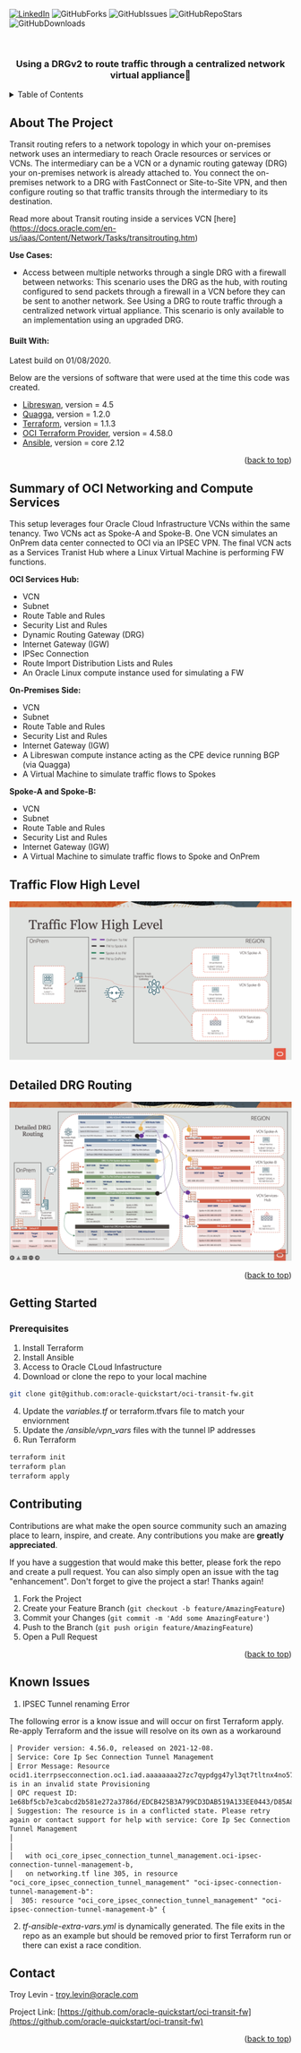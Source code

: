 <div id="top"></div>
<!--
*** Thanks for checking out the Best-README-Template. If you have a suggestion
*** that would make this better, please fork the repo and create a pull request
*** or simply open an issue with the tag "enhancement".
*** Don't forget to give the project a star!
*** Thanks again! Now go create something AMAZING! :D
-->



<!-- PROJECT SHIELDS -->
<!--
*** I'm using markdown "reference style" links for readability.
*** Reference links are enclosed in brackets [ ] instead of parentheses ( ).
*** See the bottom of this document for the declaration of the reference variables
*** for contributors-url, forks-url, etc. This is an optional, concise syntax you may use.
*** https://www.markdownguide.org/basic-syntax/#reference-style-links
-->
<!-- [![Contributors][contributors-shield]][contributors-url] -->

[![LinkedIn][linkedin-shield]][linkedin-url]
![GitHubForks][forks-shield]
![GitHubIssues][issues-shield]
![GitHubRepoStars][stars-shield]
![GitHubDownloads][downloads-shield]

<!-- PROJECT LOGO -->
<br />
<div align="center">

  <h3 align="center">Using a DRGv2 to route traffic through a centralized network virtual appliance</h3>

</div>



<!-- TABLE OF CONTENTS -->
<details>
  <summary>Table of Contents</summary>
  <ol>
    <li>
      <a href="#about-the-project">About The Project</a>
      <ul>
        <li><a href="#built-with">Built With</a></li>
      </ul>
    </li>
    <li><a href="#Summary-of-OCI-Networking-and-Compute-Services">Summary of OCI Networking and Compute Services</a></li>        
    <li>
      <a href="#getting-started">Getting Started</a>
      <ul>
        <li><a href="#prerequisites">Prerequisites</a></li>
        <li><a href="#installation">Installation</a></li>
      </ul>
    </li>
    <li><a href="#Known Issues">Known Issues</a></li>
    <li><a href="#contact">Contact</a></li>
    <li><a href="#acknowledgments">Acknowledgments</a></li>
  </ol>
</details>



<!-- ABOUT THE PROJECT -->
## About The Project

Transit routing refers to a network topology in which your on-premises network uses an intermediary to reach Oracle resources or services or VCNs. The intermediary can be a VCN or a dynamic routing gateway (DRG)  your on-premises network is already attached to. You connect the on-premises network to a DRG with FastConnect or Site-to-Site VPN, and then configure routing so that traffic transits through the intermediary to its destination.

Read more about Transit routing inside a services VCN [here] (https://docs.oracle.com/en-us/iaas/Content/Network/Tasks/transitrouting.htm)

**Use Cases:**

* Access between multiple networks through a single DRG with a firewall between networks: This scenario uses the DRG as the hub, with routing configured to send packets through a firewall in a VCN before they can be sent to another network. See Using a DRG to route traffic through a centralized network virtual appliance. This scenario is only available to an implementation using an upgraded DRG.


#### Built With:

Latest build on 01/08/2020.

Below are the versions of software that were used at the time this code was created.

* [Libreswan](https://libreswan.org/), version = 4.5
* [Quagga](https://www.quagga.net/), version = 1.2.0
* [Terraform](https://www.terraform.io/), version = 1.1.3
* [OCI Terraform Provider](https://registry.terraform.io/providers/hashicorp/oci/latest), version = 4.58.0
* [Ansible](https://www.ansible.com/), version = core 2.12

<p align="right">(<a href="#top">back to top</a>)</p>

## Summary of OCI Networking and Compute Services

This setup leverages four Oracle Cloud Infrastructure VCNs within the same tenancy.  Two VCNs act as Spoke-A and Spoke-B.  One VCN simulates an OnPrem data center connected to OCI via an IPSEC VPN.  The final VCN acts as a Services Tranist Hub where a Linux Virtual Machine is performing FW functions.

**OCI Services Hub:**
* VCN
* Subnet
* Route Table and Rules
* Security List and Rules
* Dynamic Routing Gateway (DRG)
* Internet Gateway (IGW)
* IPSec Connection
* Route Import Distribution Lists and Rules
* An Oracle Linux compute instance used for simulating a FW

**On-Premises Side:**
* VCN
* Subnet
* Route Table and Rules
* Security List and Rules
* Internet Gateway (IGW)
* A Libreswan compute instance acting as the CPE device running BGP (via Quagga)
* A Virtual Machine to simulate traffic flows to Spokes

**Spoke-A and Spoke-B:**
* VCN
* Subnet
* Route Table and Rules
* Security List and Rules
* Internet Gateway (IGW)
* A Virtual Machine to simulate traffic flows to Spoke and OnPrem

## Traffic Flow High Level
![Traffic Flow High Level](traffic-flow.gif)
## Detailed DRG Routing
![Detailed DRG Routing](detailed-drg-routing.png)

<p align="right">(<a href="#top">back to top</a>)</p>

<!-- GETTING STARTED -->
## Getting Started

### Prerequisites
1. Install Terraform
2. Install Ansible
3. Access to Oracle CLoud Infastructure
3. Download or clone the repo to your local machine
  ```sh
  git clone git@github.com:oracle-quickstart/oci-transit-fw.git
  ```
4. Update the *variables.tf* or terraform.tfvars file to match your enviornment
5. Update the */ansible/vpn_vars* files with the tunnel IP addresses
6. Run Terraform
  ```sh
  terraform init
  terraform plan
  terraform apply
  ```

<!-- CONTRIBUTING -->
## Contributing

Contributions are what make the open source community such an amazing place to learn, inspire, and create. Any contributions you make are **greatly appreciated**.

If you have a suggestion that would make this better, please fork the repo and create a pull request. You can also simply open an issue with the tag "enhancement".
Don't forget to give the project a star! Thanks again!

1. Fork the Project
2. Create your Feature Branch (`git checkout -b feature/AmazingFeature`)
3. Commit your Changes (`git commit -m 'Add some AmazingFeature'`)
4. Push to the Branch (`git push origin feature/AmazingFeature`)
5. Open a Pull Request

<p align="right">(<a href="#top">back to top</a>)</p>

<!-- CONTACT -->
## Known Issues

1. IPSEC Tunnel renaming Error

The following error is a know issue and will occur on first Terraform apply.  Re-apply Terraform and the issue will resolve on its own as a workaround

```Error: 409-IncorrectState 
│ Provider version: 4.56.0, released on 2021-12-08.  
│ Service: Core Ip Sec Connection Tunnel Management 
│ Error Message: Resource ocid1.iterrpsecconnection.oc1.iad.aaaaaaaa27zc7qypdgg47yl3qt7tltnx4no57k2ypxpm63vmcrmamthcciza is in an invalid state Provisioning 
│ OPC request ID: 1e68bf5cb7e3cabcd2b581e272a3786d/EDCB425B3A799CD3DAB519A133EE0443/D85A86FA9B06CF360219D4CA8F309170 
│ Suggestion: The resource is in a conflicted state. Please retry again or contact support for help with service: Core Ip Sec Connection Tunnel Management
│ 
│ 
│   with oci_core_ipsec_connection_tunnel_management.oci-ipsec-connection-tunnel-management-b,
│   on networking.tf line 305, in resource "oci_core_ipsec_connection_tunnel_management" "oci-ipsec-connection-tunnel-management-b":
│  305: resource "oci_core_ipsec_connection_tunnel_management" "oci-ipsec-connection-tunnel-management-b" {
  ```
2. *tf-ansible-extra-vars.yml* is dynamically generated.  The file exits in the repo as an example but should be removed prior to first Terraform run or there can exist a race condition.

<!-- CONTACT -->
## Contact

Troy Levin - troy.levin@oracle.com

Project Link: [https://github.com/oracle-quickstart/oci-transit-fw](https://github.com/oracle-quickstart/oci-transit-fw)

<p align="right">(<a href="#top">back to top</a>)</p>

<!-- MARKDOWN LINKS & IMAGES -->
<!-- https://www.markdownguide.org/basic-syntax/#reference-style-links -->

[issues-shield]: https://img.shields.io/github/issues/oracle-quickstart/oci-transit-fw?logo=GitHub
[forks-shield]: https://img.shields.io/github/forks/oracle-quickstart/oci-transit-fw?logo=Github
[stars-shield]: https://img.shields.io/github/stars/oracle-quickstart/oci-transit-fw?logo=GitHub
[linkedin-shield]: https://img.shields.io/badge/-LinkedIn-black.svg?style=flat&logo=linkedin&colorB=555
[linkedin-url]: https://www.linkedin.com/in/troy-levin-6bb9a94/
[product-screenshot]: images/screenshot.png
[downloads-shield]: https://img.shields.io/github/downloads/oracle-quickstart/oci-transit-fw/total?logo=Github 
